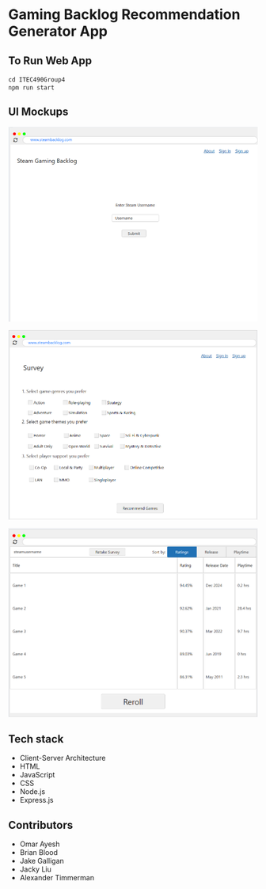 # Gaming Backlog Recommendation Generator App

## To Run Web App

```
cd ITEC490Group4
npm run start
```

## UI Mockups

![Alt text](Testing/public/assets/images/landingPage-Omar.png)

<!-- ![Alt text](assets/images/steamAccountLog-Omar.png) -->

![Alt text](Testing/public/assets/images/surveyPage-Omar.png)

<!-- ![Alt text](assets/images/langingPage-Alexander.png) -->

![Alt text](Testing/public/assets/images/resultsPage-Alexander.png)

## Tech stack

- Client-Server Architecture
- HTML
- JavaScript
- CSS
- Node.js
- Express.js

## Contributors

- Omar Ayesh
- Brian Blood
- Jake Galligan
- Jacky Liu
- Alexander Timmerman
